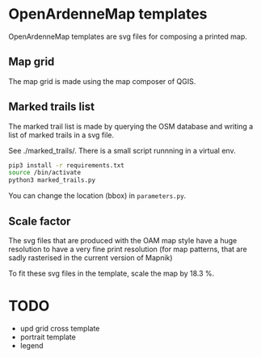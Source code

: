 OpenArdenneMap templates
========================


OpenArdenneMap templates are svg files for composing a printed map.

## Map grid

The map grid is made using the map composer of QGIS.

## Marked trails list

The marked trail list is made by querying the OSM database and writing a list of marked trails in a svg file.

See ./marked_trails/. There is a small script runnning in a virtual env.

```bash
pip3 install -r requirements.txt
source /bin/activate
python3 marked_trails.py
```

You can change the location (bbox) in `parameters.py`.

## Scale factor

The svg files that are produced with the OAM map style have a huge resolution to have a very fine print resolution (for map patterns, that are sadly rasterised in the current version of Mapnik)

To fit these svg files in the template, scale the map by 18.3 %.


# TODO

- upd grid cross template
- portrait template
- legend